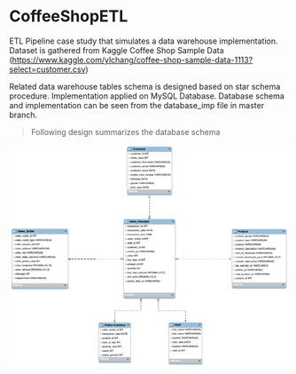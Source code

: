 # CoffeeShopETL

ETL Pipeline case study that simulates a data warehouse implementation. Dataset is gathered from Kaggle Coffee Shop Sample Data (https://www.kaggle.com/ylchang/coffee-shop-sample-data-1113?select=customer.csv)


Related data warehouse tables schema is designed based on star schema procedure. Implementation applied on MySQL Database.
Database schema and implementation can be seen from the database_imp file in master branch.

>Following design summarizes the database schema
<img src="https://github.com/ulaseraslan/CoffeeShopETL/blob/master/database_imp/CoffeShopStarSchema.png?raw=true" width="600" height="400">

